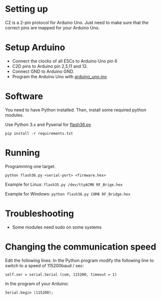 # Setting up

C2 is a 2-pin protocol for Arduino Uno. Just need to make sure that the correct pins are mapped for your Arduino Uno.  

# Setup Arduino
- Connect the clocks of all ESCs to Arduino Uno pin 6
- C2D pins to Arduino pin 2,5,11 and 12. 
- Connect GND to Arduino GND.
- Program the Arduino Uno with [arduino_uno.ino](prog/arduino_uno/arduino_uno.ino)

# Software

You need to have Python installed.  Then, install some required python modules.

Use Python 3.x and Pyserial for [flash36.py](https://github.com/christophe94700/efm8-arduino-programmer/blob/master/flash36.py)

```
pip install -r requirements.txt
```

# Running

Programming one target.

```
python flash36.py <serial-port> <firmware.hex>
```

Example for Linux: 
```flash35.py /dev/ttyACM0 RF_Brige.hex```

Example for Windows: 
```python flash36.py COM8 RF_Bridge.hex```


# Troubleshooting

- Some modules need sudo on some systems

# Changing the communication speed


Edit the following lines:
In the Python program modify the following line to switch to a speed of 115200baud / sec:

    self.ser = serial.Serial (com, 115200, timeout = 1)
In the program of your Arduino:

    Serial.begin (115200);
